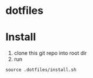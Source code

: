 # dotfiles



# Install

1. clone this git repo into root dir
2. run 
```
source .dotfiles/install.sh
```

